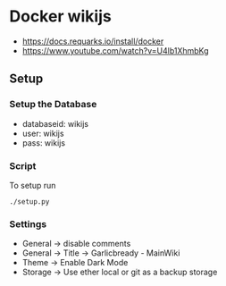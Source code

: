 # Docker wikijs

  * https://docs.requarks.io/install/docker
  * https://www.youtube.com/watch?v=U4lb1XhmbKg


## Setup


### Setup the Database

  * databaseid: wikijs
  * user: wikijs
  * pass: wikijs


### Script

To setup run
```
./setup.py
```

### Settings

  * General -> disable comments
  * General -> Title -> Garlicbready - MainWiki
  * Theme -> Enable Dark Mode
  * Storage -> Use ether local or git as a backup storage
